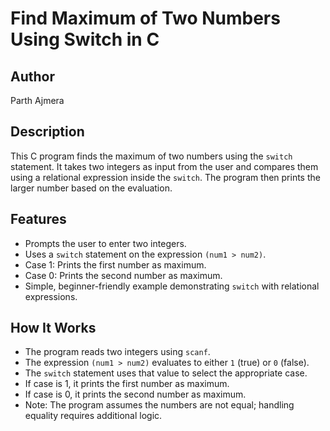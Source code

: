 # Find Maximum of Two Numbers Using Switch in C

## Author
Parth Ajmera

## Description
This C program finds the maximum of two numbers using the `switch` statement. It takes two integers as input from the user and compares them using a relational expression inside the `switch`. The program then prints the larger number based on the evaluation.

## Features
- Prompts the user to enter two integers.
- Uses a `switch` statement on the expression `(num1 > num2)`.
- Case 1: Prints the first number as maximum.
- Case 0: Prints the second number as maximum.
- Simple, beginner-friendly example demonstrating `switch` with relational expressions.

## How It Works
- The program reads two integers using `scanf`.
- The expression `(num1 > num2)` evaluates to either `1` (true) or `0` (false).
- The `switch` statement uses that value to select the appropriate case.
- If case is 1, it prints the first number as maximum.
- If case is 0, it prints the second number as maximum.
- Note: The program assumes the numbers are not equal; handling equality requires additional logic.
